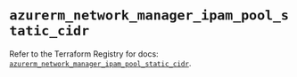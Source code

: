 # `azurerm_network_manager_ipam_pool_static_cidr`

Refer to the Terraform Registry for docs: [`azurerm_network_manager_ipam_pool_static_cidr`](https://registry.terraform.io/providers/hashicorp/azurerm/4.42.0/docs/resources/network_manager_ipam_pool_static_cidr).
